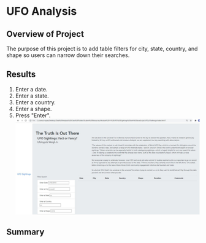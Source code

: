# UFO Analysis
## Overview of Project
The purpose of this project is to add table filters for city, state, country, and shape so users can narrow down their searches.
## Results
1. Enter a date.
2. Enter a state.
3. Enter a country.
4. Enter a shape.
5. Press "Enter".
![My_Page](images/MyPage.jpg)
## Summary

